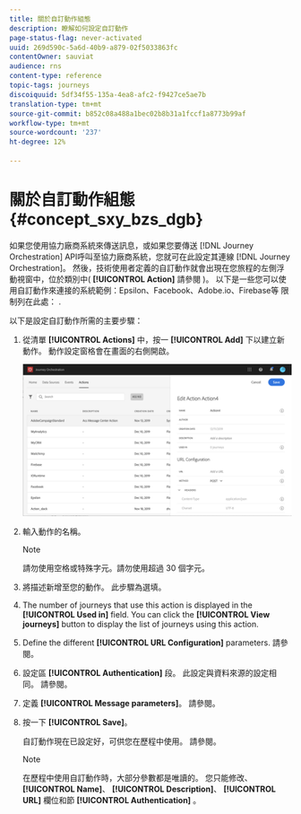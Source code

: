 ```yaml
---
title: 關於自訂動作組態
description: 瞭解如何設定自訂動作
page-status-flag: never-activated
uuid: 269d590c-5a6d-40b9-a879-02f5033863fc
contentOwner: sauviat
audience: rns
content-type: reference
topic-tags: journeys
discoiquuid: 5df34f55-135a-4ea8-afc2-f9427ce5ae7b
translation-type: tm+mt
source-git-commit: b852c08a488a1bec02b8b31a1fccf1a8773b99af
workflow-type: tm+mt
source-wordcount: '237'
ht-degree: 12%

---
```



# 關於自訂動作組態 {#concept_sxy_bzs_dgb}

如果您使用協力廠商系統來傳送訊息，或如果您要傳送 [!DNL Journey Orchestration] API呼叫至協力廠商系統，您就可在此設定其連線 [!DNL Journey Orchestration]。 然後，技術使用者定義的自訂動作就會出現在您旅程的左側浮動視窗中，位於類別中( **[!UICONTROL Action]** 請參閱 [](../building-journeys/about-action-activities.md))。 以下是一些您可以使用自訂動作來連接的系統範例：Epsilon、Facebook、Adobe.io、Firebase等
限制列在此處： [](../action/custom-action-limitations.md).

以下是設定自訂動作所需的主要步驟：

1. 從清單 **[!UICONTROL Actions]** 中，按一 **[!UICONTROL Add]** 下以建立新動作。 動作設定窗格會在畫面的右側開啟。

   ![](../assets/custom2.png)

1. 輸入動作的名稱。

   >[!NOTE]
   >
   >請勿使用空格或特殊字元。請勿使用超過 30 個字元。

1. 將描述新增至您的動作。 此步驟為選填。
1. The number of journeys that use this action is displayed in the **[!UICONTROL Used in]** field. You can click the **[!UICONTROL View journeys]** button to display the list of  journeys using this action.
1. Define the different **[!UICONTROL URL Configuration]** parameters. 請參閱[](../action/url-configuration.md)。
1. 設定區 **[!UICONTROL Authentication]** 段。 此設定與資料來源的設定相同。  請參閱[](../datasource/external-data-sources.md#section_wjp_nl5_nhb)。
1. 定義 **[!UICONTROL Message parameters]**。 請參閱[](../action/defining-the-message-parameters.md)。
1. 按一下 **[!UICONTROL Save]**。

   自訂動作現在已設定好，可供您在歷程中使用。 請參閱[](../building-journeys/about-action-activities.md)。

   >[!NOTE]
   >
   >在歷程中使用自訂動作時，大部分參數都是唯讀的。 您只能修改、 **[!UICONTROL Name]**、 **[!UICONTROL Description]**、 **[!UICONTROL URL]** 欄位和節 **[!UICONTROL Authentication]** 。
